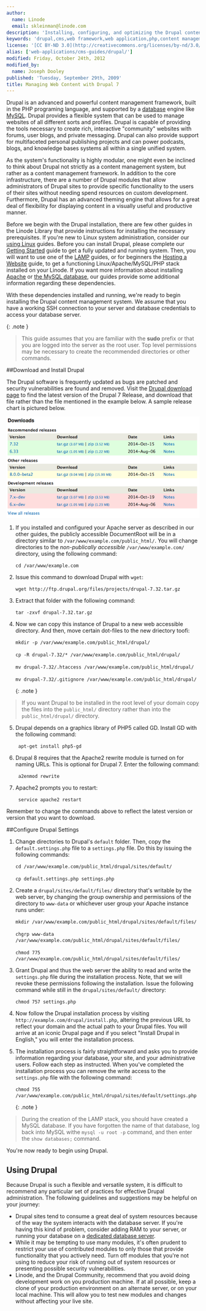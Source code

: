 ```yaml
---
author:
  name: Linode
  email: skleinman@linode.com
description: 'Installing, configuring, and optimizing the Drupal content management framework on your Linode.'
keywords: 'drupal,cms,web framework,web application,php,content management system,content management framwork'
license: '[CC BY-ND 3.0](http://creativecommons.org/licenses/by-nd/3.0/us/)'
alias: ['web-applications/cms-guides/drupal/']
modified: Friday, October 24th, 2012
modified_by:
  name: Joseph Dooley
published: 'Tuesday, September 29th, 2009'
title: Managing Web Content with Drupal 7
---
```


Drupal is an advanced and powerful content management framework, built in the PHP programing language, and supported by a [database](/docs/databases/) engine like [MySQL](/docs/databases/mysql/). Drupal provides a flexible system that can be used to manage websites of all different sorts and profiles. Drupal is capable of providing the tools necessary to create rich, interactive "community" websites with forums, user blogs, and private messaging. Drupal can also provide support for multifaceted personal publishing projects and can power podcasts, blogs, and knowledge bases systems all within a single unified system.

As the system's functionality is highly modular, one might even be inclined to think about Drupal not strictly as a content management system, but rather as a content management framework. In addition to the core infrastructure, there are a number of Drupal modules that allow administrators of Drupal sites to provide specific functionality to the users of their sites without needing spend resources on custom development. Furthermore, Drupal has an advanced theming engine that allows for a great deal of flexibility for displaying content in a visually useful and productive manner.

Before we begin with the Drupal installation, there are few other guides in the Linode Library that provide instructions for installing the necessary prerequisites. If you're new to Linux system administration, consider our [using Linux](/docs/using-linux/) guides. Before you can install Drupal, please complete our [Getting Started](/docs/getting-started/) guide to get a fully updated and running system. Then, you will want to use one of the [LAMP](/docs/lamp-guides/) guides, or for beginners the [Hosting a Website](/docs/websites/hosting-a-website) guide, to get a functioning Linux/Apache/MySQL/PHP stack installed on your Linode. If you want more information about installing [Apache](/docs/web-servers/apache/) or [the MySQL database](/docs/databases/mysql), our guides provide some additional information regarding these dependencies.

With these dependencies installed and running, we're ready to begin installing the Drupal content management system. We assume that you have a working SSH connection to your server and database credentials to access your database server.

{: .note }
>
>This guide assumes that you are familiar with the __sudo__ prefix or that you are logged into the server as the root user. Top level permissions may be necessary to create the recommended directories or other commands. 

##Download and Install Drupal

The Drupal software is frequently updated as bugs are patched and security vulnerabilities are found and removed. Visit the [Drupal download page](http://drupal.org/project/drupal) to find the latest version of the Drupal 7 Release, and download that file rather than the file mentioned in the example below. A sample release chart is pictured below.

[![Drupal Download Chart.](/docs/assets/drupal-download-7.png)](/docs/assets/drupal-download-7.png)

1.  If you installed and configured your Apache server as described in our other guides, the publicly accessible DocumentRoot will be in a directory similar to `/var/www/example.com/public_html/`. You will change directories to the *non-publically accessible* `/var/www/example.com/` directory, using the following command:

        cd /var/www/example.com 

2.  Issue this command to download Drupal with `wget`:

        wget http://ftp.drupal.org/files/projects/drupal-7.32.tar.gz

3.  Extract that folder with the following command:

        tar -zxvf drupal-7.32.tar.gz 

4.   Now we can copy this instance of Drupal to a new web accessible directory. And then, move certain dot-files to the new driectory toofi:

         mkdir -p /var/www/example.com/public_html/drupal/ 

         cp -R drupal-7.32/* /var/www/example.com/public_html/drupal/

         mv drupal-7.32/.htaccess /var/www/example.com/public_html/drupal/

         mv drupal-7.32/.gitignore /var/www/example.com/public_html/drupal/


     {: .note }
>
>If you want Drupal to be installed in the root level of your domain copy the files into the `public_html/` directory rather than into the `public_html/drupal/` directory.

5. Drupal depends on a graphics library of PHP5 called GD. Install GD with the following command:

        apt-get install php5-gd

6. Drupal 8 requires that the Apache2 rewrite module is turned on for naming URLs. This is optional for Drupal 7. Enter the following command:

        a2enmod rewrite

7. Apache2 prompts you to restart:

        service apache2 restart

Remember to change the commands above to reflect the latest version or version that you want to download.

##Configure Drupal Settings

1.  Change directories to Drupal's `default` folder. Then, copy the `default.settings.php` file to a `settings.php` file. Do this by issuing the following commands:

        cd /var/www/example.com/public_html/drupal/sites/default/

        cp default.settings.php settings.php

2.  Create a `drupal/sites/default/files/` directory that's writable by the web server, by changing the group ownership and permissions of the directory to `www-data` or whichever user group your Apache instance runs under:

        mkdir /var/www/example.com/public_html/drupal/sites/default/files/

        chgrp www-data /var/www/example.com/public_html/drupal/sites/default/files/

        chmod 775 /var/www/example.com/public_html/drupal/sites/default/files/

3.  Grant Drupal and thus the web server the ability to read and write the `settings.php` file during the installation process. Note, that we will revoke these permissions following the installation. Issue the following command while still in the `drupal/sites/default/` directory:

        chmod 757 settings.php

4.  Now follow the Drupal installation process by visiting `http://example.com/drupal/install.php`, altering the previous URL to reflect your domain and the actual path to your Drupal files. You will arrive at an iconic Drupal page and if you select "Install Drupal in English," you will enter the installation process.


5.  The installation process is fairly straightforward and asks you to provide information regarding your database, your site, and your administrative users. Follow each step as instructed. When you've completed the installation process you can remove the write access to the `settings.php` file with the following command:

        chmod 755 /var/www/example.com/public_html/drupal/sites/default/settings.php

    {: .note }
>
> During the creation of the LAMP stack, you should have created a MySQL database. If you have forgotten the name of that database, log back into MySQL withe `mysql -u root -p` command, and then enter the `show databases;` command. 

You're now ready to begin using Drupal.

Using Drupal
------------

Because Drupal is such a flexible and versatile system, it is difficult to recommend any particular set of practices for effective Drupal administration. The following guidelines and suggestions may be helpful on your journey:

-   Drupal sites tend to consume a great deal of system resources because of the way the system interacts with the database server. If you're having this kind of problem, consider adding RAM to your server, or running your database  on a [dedicated database server](/docs/databases/mysql/standalone-mysql-server).
-   While it may be tempting to use many modules, it's often prudent to restrict your use of contributed modules to only those that provide functionality that you actively need. Turn off modules that you're not using to reduce your risk of running out of system resources or presenting possible security vulnerabilities.
-   Linode, and the Drupal Community, recommend that you avoid doing development work on you production machine. If at all possible, keep a clone of your production environment on an alternate server, or on your local machine. This will allow you to test new modules and changes without affecting your live site.



